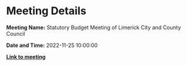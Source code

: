 # Meeting Details

**Meeting Name:** Statutory Budget Meeting of Limerick City and County Council

**Date and Time:** 2022-11-25 10:00:00

**<a href="https://www.limerick.ie/council/whats-on/statutory-budget-meeting-limerick-city-and-county-council-5" target="_blank">Link to meeting</a>**
